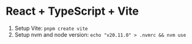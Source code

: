# React + TypeScript + Vite
1. Setup Vite: `pnpm create vite`
2. Setup nvm and node version: `echo "v20.11.0" > .nvmrc && nvm use`

